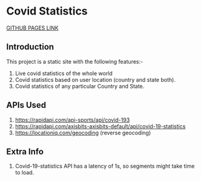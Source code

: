 # Covid Statistics

[GITHUB PAGES LINK](https://vishalagrawal22.github.io/covid-statistics/)

## Introduction

This project is a static site with the following features:-

1. Live covid statistics of the whole world
2. Covid statistics based on user location (country and state both).
3. Covid statistics of any particular Country and State.

## APIs Used
1. https://rapidapi.com/api-sports/api/covid-193
2. https://rapidapi.com/axisbits-axisbits-default/api/covid-19-statistics
3. https://locationiq.com/geocoding (reverse geocoding)

## Extra Info
1. Covid-19-statistics API has a latency of 1s, so segments might take time to load.
